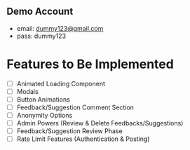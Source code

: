 Demo Account
-------------

* email: dummy123@gmail.com
* pass: dummy123

# Features to Be Implemented
- [ ] Animated Loading Component
- [ ] Modals
- [ ] Button Animations
- [ ] Feedback/Suggestion Comment Section
- [ ] Anonymity Options
- [ ] Admin Powers (Review & Delete Feedbacks/Suggestions)
- [ ] Feedback/Suggestion Review Phase
- [ ] Rate Limit Features (Authentication & Posting)
